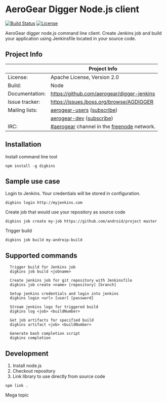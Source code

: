 # AeroGear Digger Node.js client


[![Build Status](https://travis-ci.org/aerogear/digger-node.png)](https://travis-ci.org/aerogear/digger-node)
[![License](https://img.shields.io/:license-Apache2-blue.svg)](http://www.apache.org/licenses/LICENSE-2.0)

AeroGear digger node.js command line client. 
Create Jenkins job and build your application using Jenkinsfile located in your source code.

## Project Info

|                 | Project Info  |
| --------------- | ------------- |
| License:        | Apache License, Version 2.0  |
| Build:          | Node  |
| Documentation:  | https://github.com/aerogear/digger-jenkins  |
| Issue tracker:  | https://issues.jboss.org/browse/AGDIGGER  |
| Mailing lists:  | [aerogear-users](http://aerogear-users.1116366.n5.nabble.com/) ([subscribe](https://lists.jboss.org/mailman/listinfo/aerogear-users))  |
|                 | [aerogear-dev](http://aerogear-dev.1069024.n5.nabble.com/) ([subscribe](https://lists.jboss.org/mailman/listinfo/aerogear-dev))  |
| IRC:            | [#aerogear](https://webchat.freenode.net/?channels=aerogear) channel in the [freenode](http://freenode.net/) network.  |

## Installation

Install command line tool

`npm install -g digkins`

## Sample use case

Login to Jenkins. Your credentials will be stored in configuration.
```
digkins login http://myjenkins.com
```

Create job that would use your repository as source code
```
digkins job create my-job https://github.com/android/project master
```

Trigger build
```
digkins job build my-androip-build
```

## Supported commands
```
  Trigger build for Jenkins job
  digkins job build <jobname>                

  Create jenkins job for git repository with Jenkinsfile
  digkins job create <name> [repository] [branch]  

  Setup jenkins credentials and login into jenkins 
  digkins login <url> [user] [password] 

  Stream jenkins logs for triggered build
  digkins log <job> <buildNumber>       
  
  Get job artifacts for specified build
  digkins artifact <job> <buildNumber>   

  Generate bash completion script
  digkins completion                     
```
## Development

1. Install node.js
2. Checkout repository
3. Link library to use directly from source code

`npm link .` 

Mega topic
